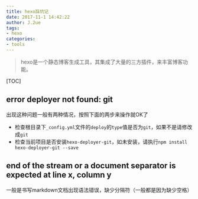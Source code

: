 ```yaml
---
title: hexo踩坑记
date: 2017-11-1 14:42:22
author: J.2ue
tags:
- hexo
categories:
- tools
---
```


> hexo是一个静态博客生成工具，其集成了大量的三方插件，来丰富博客功能。

[TOC]

## error deployer not found: git

出现这种问题一般有两种情况，按照下面的两步来操作就OK了

- 检查根目录下`_config.yml`文件的`deploy`的`type`值是否为`git`，如果不是请修改成`git`
- 检查当前项目是否安装`hexo-deployer-git`，如未安装，请执行`npm install hexo-deployer-git --save`

## end of the stream or a document separator is expected at line x, column y

一般是书写markdown文档出现语法错误，缺少分隔符（一般都是因为缺少空格）
